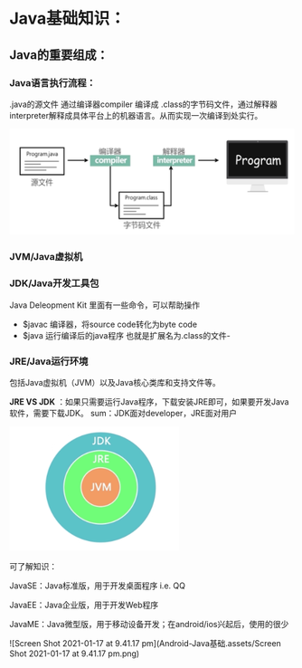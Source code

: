 # Java基础知识：

## Java的重要组成：

### Java语言执行流程：

.java的源文件 通过编译器compiler 编译成 .class的字节码文件，通过解释器interpreter解释成具体平台上的机器语言。从而实现一次编译到处实行。

<img src="Android-Java基础.assets/Screen Shot 2021-01-15 at 3.23.16 pm.png" alt="Screen Shot 2021-01-15 at 3.23.16 pm" width="800"/>

### JVM/Java虚拟机



### JDK/Java开发工具包

Java Deleopment Kit 里面有一些命令，可以帮助操作

* $javac 编译器，将source code转化为byte code
* $java 运行编译后的java程序 也就是扩展名为.class的文件-



### JRE/Java运行环境

包括Java虚拟机（JVM）以及Java核心类库和支持文件等。

**JRE VS JDK** ：如果只需要运行Java程序，下载安装JRE即可，如果要开发Java软件，需要下载JDK。
sum：JDK面对developer，JRE面对用户

<img src="Android-Java基础.assets/Screen Shot 2021-01-15 at 3.33.41 pm.png" alt="Screen Shot 2021-01-15 at 3.33.41 pm" width="300"/>



可了解知识：

JavaSE：Java标准版，用于开发桌面程序 i.e. QQ 

JavaEE：Java企业版，用于开发Web程序 

JavaME：Java微型版，用于移动设备开发；在android/ios兴起后，使用的很少





![Screen Shot 2021-01-17 at 9.41.17 pm](Android-Java基础.assets/Screen Shot 2021-01-17 at 9.41.17 pm.png)

